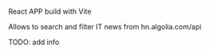 React APP build with Vite

Allows to search and filter IT news from hn.algolia.com/api

TODO: add info